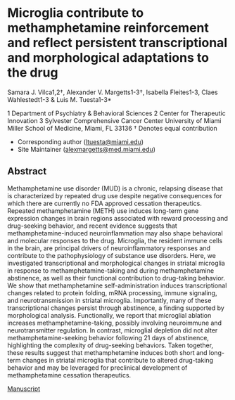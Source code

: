 # Microglia contribute to methamphetamine reinforcement and reflect persistent transcriptional and morphological adaptations to the drug

Samara J. Vilca1,2†, Alexander V. Margetts1-3†, Isabella Fleites1-3, Claes Wahlestedt1-3
& Luis M. Tuesta1-3*

1 Department of Psychiatry & Behavioral Sciences
2 Center for Therapeutic Innovation
3 Sylvester Comprehensive Cancer Center
  University of Miami Miller School of Medicine, Miami, FL 33136
† Denotes equal contribution
* Corresponding author (ltuesta@miami.edu)
* Site Maintainer (alexmargetts@med.miami.edu)

## Abstract

Methamphetamine use disorder (MUD) is a chronic, relapsing disease that is characterized by repeated drug use despite negative consequences for which there are currently no FDA approved cessation therapeutics. Repeated methamphetamine (METH) use induces long-term gene expression changes in brain regions associated with reward processing and drug-seeking behavior, and recent evidence suggests that methamphetamine-induced neuroinflammation may also shape behavioral and molecular responses to the drug. Microglia, the resident immune cells in the brain, are principal drivers of neuroinflammatory responses and contribute to the pathophysiology of substance use disorders. Here, we investigated transcriptional and morphological changes in striatal microglia in response to methamphetamine-taking and during methamphetamine abstinence, as well as their functional contribution to drug-taking behavior. We show that methamphetamine self-administration induces transcriptional changes related to protein folding, mRNA processing, immune signaling, and neurotransmission in striatal microglia. Importantly, many of these transcriptional changes persist through abstinence, a finding supported by morphological analysis. Functionally, we report that microglial ablation increases methamphetamine-taking, possibly involving neuroimmune and neurotransmitter regulation. In contrast, microglial depletion did not alter methamphetamine-seeking behavior following 21 days of abstinence, highlighting the complexity of drug-seeking behaviors. Taken together, these results suggest that methamphetamine induces both short and long-term changes in striatal microglia that contribute to altered drug-taking behavior and may be leveraged for preclinical development of methamphetamine cessation therapeutics. 

[Manuscript]

[Manuscript]: https:
